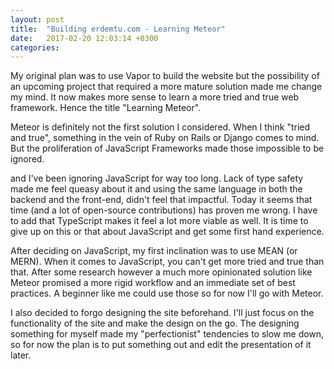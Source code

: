 ```yaml
---
layout: post
title:  "Building erdemtu.com - Learning Meteor"
date:   2017-02-20 12:03:14 +0300
categories:
---
```


My original plan was to use Vapor to build the website but the possibility of an
upcoming project that required a more mature solution made me change my mind. It
now makes more sense to learn a more tried and true web framework. Hence the
title "Learning Meteor".

Meteor is definitely not the first solution I considered. When I think
"tried and true", something in the vein of Ruby on Rails or Django comes to
mind. But the proliferation of JavaScript Frameworks made those impossible to
be ignored.

and I've been ignoring JavaScript for way too long. Lack of type safety made me
feel queasy about it and using the same language in both the backend and the
front-end, didn't feel that impactful. Today it seems that time (and a lot of open-source
contributions) has proven me wrong. I have to add that TypeScript makes it feel
a lot more viable as well. It is time to give up on this or that about
JavaScript and get some first hand experience.

After deciding on JavaScript, my first inclination was to use MEAN (or MERN).
When it comes to JavaScript, you can't get more tried and true than that. After
some research however a much more opinionated solution like Meteor promised a
more rigid workflow and an immediate set of best practices. A beginner like me
could use those so for now I'll go with Meteor.

I also decided to forgo designing the site beforehand. I'll just focus on the
functionality of the site and make the design on the go. The designing something
for myself made my "perfectionist" tendencies to slow me down, so for now the
plan is to put something out and edit the presentation of it later.
